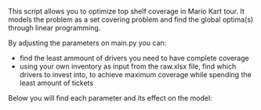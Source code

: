 This script allows you to optimize top shelf coverage in Mario Kart tour. It models the problem as a set covering problem and find the global optima(s) through linear programming.

By adjusting the parameters on main.py you can:

* find the least ammount of drivers you need to have complete coverage 
* using your own inventory as input from the raw.xlsx file, find which drivers to invest into, to achieve maximum coverage while spending the least amount of tickets

Below you will find each parameter and its effect on the model:
